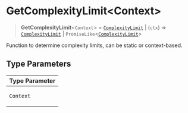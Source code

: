# GetComplexityLimit\<Context\>

> **GetComplexityLimit**\<`Context`\> = [`ComplexityLimit`](../interfaces/ComplexityLimit.md) \| (`ctx`) => [`ComplexityLimit`](../interfaces/ComplexityLimit.md) \| `PromiseLike`\<[`ComplexityLimit`](../interfaces/ComplexityLimit.md)\>

Function to determine complexity limits, can be static or context-based.

## Type Parameters

<table>
<thead>
<tr>
<th>Type Parameter</th>
</tr>
</thead>
<tbody>
<tr>
<td>

`Context`

</td>
</tr>
</tbody>
</table>
